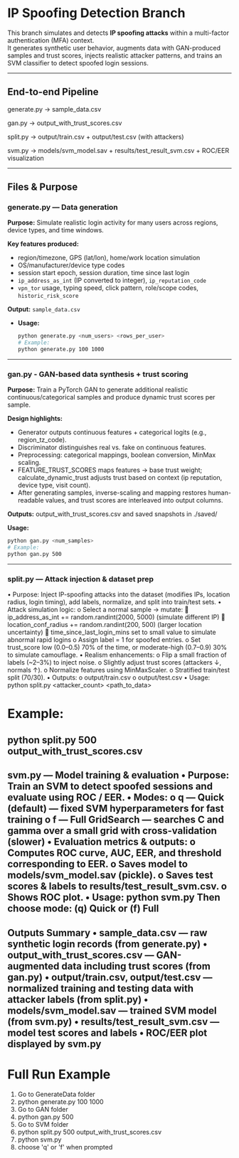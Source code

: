 # IP Spoofing Detection Branch

This branch simulates and detects **IP spoofing attacks** within a multi-factor authentication (MFA) context.  
It generates synthetic user behavior, augments data with GAN-produced samples and trust scores, injects realistic attacker patterns, and trains an SVM classifier to detect spoofed login sessions.

---

## End-to-end Pipeline

generate.py → sample_data.csv

gan.py → output_with_trust_scores.csv

split.py → output/train.csv + output/test.csv (with attackers)

svm.py → models/svm_model.sav + results/test_result_svm.csv + ROC/EER visualization

---

## Files & Purpose

### generate.py — Data generation

**Purpose:** Simulate realistic login activity for many users across regions, device types, and time windows.

**Key features produced:**
  - region/timezone, GPS (lat/lon), home/work location simulation
  - OS/manufacturer/device type codes
  - session start epoch, session duration, time since last login
  - `ip_address_as_int` (IP converted to integer), `ip_reputation_code`
  - `vpn_tor` usage, typing speed, click pattern, role/scope codes, `historic_risk_score`

**Output:** `sample_data.csv`
- **Usage:**
  ```bash
  python generate.py <num_users> <rows_per_user>
  # Example:
  python generate.py 100 1000
---

### gan.py - GAN-based data synthesis + trust scoring

**Purpose:** Train a PyTorch GAN to generate additional realistic continuous/categorical samples and produce dynamic trust scores per sample.

**Design highlights:**
- Generator outputs continuous features + categorical logits (e.g., region_tz_code).
- Discriminator distinguishes real vs. fake on continuous features.
- Preprocessing: categorical mappings, boolean conversion, MinMax scaling.
- FEATURE_TRUST_SCORES maps features → base trust weight; calculate_dynamic_trust adjusts trust based on context (ip reputation, device type, visit count).
- After generating samples, inverse-scaling and mapping restores human-readable values, and trust scores are interleaved into output columns.

**Outputs:** output_with_trust_scores.csv and saved snapshots in ./saved/

**Usage:**
  ```bash
python gan.py <num_samples>
# Example:
python gan.py 500
```
---

### split.py — Attack injection & dataset prep
•	Purpose: Inject IP-spoofing attacks into the dataset (modifies IPs, location radius, login timing), add labels, normalize, and split into train/test sets.
•	Attack simulation logic:
o	Select a normal sample → mutate:
	ip_address_as_int += random.randint(2000, 5000) (simulate different IP)
	location_conf_radius += random.randint(200, 500) (larger location uncertainty)
	time_since_last_login_mins set to small value to simulate abnormal rapid logins
o	Assign label = 1 for spoofed entries.
o	Set trust_score low (0.0–0.5) 70% of the time, or moderate-high (0.7–0.9) 30% to simulate camouflage.
•	Realism enhancements:
o	Flip a small fraction of labels (~2–3%) to inject noise.
o	Slightly adjust trust scores (attackers ↓, normals ↑).
o	Normalize features using MinMaxScaler.
o	Stratified train/test split (70/30).
•	Outputs:
o	output/train.csv
o	output/test.csv
•	Usage:
python  split.py <attacker_count> <path_to_data>
# Example:
python split.py 500 output_with_trust_scores.csv
---
svm.py — Model training & evaluation
•	Purpose: Train an SVM to detect spoofed sessions and evaluate using ROC / EER.
•	Modes:
o	q — Quick (default) — fixed SVM hyperparameters for fast training
o	f — Full GridSearch — searches C and gamma over a small grid with cross-validation (slower)
•	Evaluation metrics & outputs:
o	Computes ROC curve, AUC, EER, and threshold corresponding to EER.
o	Saves model to models/svm_model.sav (pickle).
o	Saves test scores & labels to results/test_result_svm.csv.
o	Shows ROC plot.
•	Usage:
python svm.py
Then choose mode: (q) Quick or (f) Full
---
Outputs Summary
•	sample_data.csv — raw synthetic login records (from generate.py)
•	output_with_trust_scores.csv — GAN-augmented data including trust scores (from gan.py)
•	output/train.csv, output/test.csv — normalized training and testing data with attacker labels (from split.py)
•	models/svm_model.sav — trained SVM model (from svm.py)
•	results/test_result_svm.csv — model test scores and labels
•	ROC/EER plot displayed by svm.py
---

# Full Run Example
1. Go to GenerateData folder
2. python generate.py 100 1000
3. Go to GAN folder
4. python gan.py 500
5. Go to SVM folder
6. python split.py 500 output_with_trust_scores.csv
7. python svm.py
8. choose 'q' or 'f' when prompted

